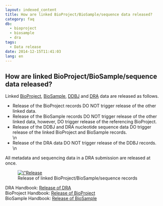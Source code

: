 ```yaml
---
layout: indexed_content
title: How are linked BioProject/BioSample/sequence data released?
category: faq
db:
  - bioproject
  - biosample
  - dra
tags: 
  - Data release
date: 2014-12-15T11:41:03
lang: en
---
```


## How are linked BioProject/BioSample/sequence data released?

<p>Linked <a href=\"/bioproject/index-e.html\">BioProject</a>, <a href=\"/biosample/index-e.html\">BioSample</a>, <a href=\"/ddbj/submission-e.html\">DDBJ</a> and <a href=\"/dra/index-e.html\">DRA</a> data are released as follows.</p><div class=\"sub_index\"><ul class=\"disc\"><li>Release of the BioProject records DO NOT trigger release of the other linked data.</li><li>Release of the BioSample records DO NOT trigger release of the other linked data, however, DO trigger release of the referencing BioProject.</li><li>Release of the DDBJ and DRA nucleotide sequence data DO trigger release of the linked BioProject and BioSample records.</li>\n<li>Release of the DRA data DO NOT trigger release of the DDBJ records.</li>\n</ul></div>      <p id=\"release_unit\" class=\"attention no_top\">All metadata and sequencing data in a DRA submission are released at once.</p><figure><a href=\"/images/books/bp-bs-seq_release.jpg\" title=\"Release of linked BioProject/BioSample/sequence records\"><img src=\"/images/books/bp-bs-seq_release.jpg\" alt=\"Release of linked BioProject/BioSample/sequence records\" title=\"Release of linked BioProject/BioSample/sequence records\" class=\"w450\"></a><figcaption class=\"caption\">Release of linked BioProject/BioSample/sequence records</figcaption></figure><p>DRA Handbook: <a href=\"/dra/submission-e.html#data-release\">Release of DRA</a><br>BioProject Handbook: <a href=\"/bioproject/submission-e.html#data-release\">Release of BioProject</a><br>BioSample Handbook: <a href=\"/biosample/submission-e.html#sample-release\">Release of BioSample</a></p>